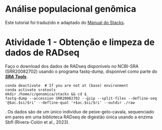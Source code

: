 # Análise populacional genômica 

Este tutorial foi traduzido e adaptado do [Manual do Stacks](https://catchenlab.life.illinois.edu/stacks/manual/).

# Atividade 1 - Obtenção e limpeza de dados de RADseq

Faço o download dos dados de RADseq disponíveis no NCBI-SRA (SRR20082702) usando o programa fastq-dump, disponível como parte do [***SRA Tools***](https://github.com/ncbi/sra-tools).

```
conda deactivate  # If you are not at (base) environment
conda activate sratools
mkdir /home/c/genomica/stacks && cd $_
fastq-dump --accession SRR20082702 --gzip --split-files --defline-seq '@$ac.$si/$ri' --defline-qual '+$ac.$si/$ri' --outdir ./raw
```

. Os dados são de um único indivíduo de peixe-gelo-cavala, sequenciado em pares em uma biblioteca RADseq de digestão única usando a enzima SbfI (Rivera-Colón et al., 2023).
